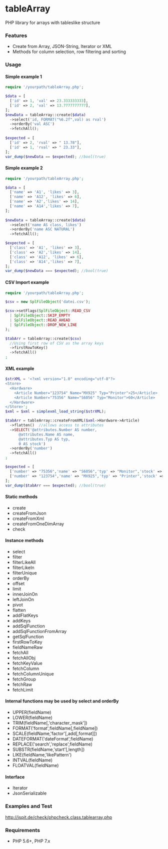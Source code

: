 # tableArray 

PHP library for arrays with tableslike structure

### Features

- Create from Array, JSON-String, Iterator or XML
- Methods for column selection, row filtering and sorting

### Usage

#### Simple example 1

```php
require '/yourpath/tableArray.php';

$data = [ 
  ['id' => 1, 'val' => 23.333333333], 
  ['id' => 2, 'val' => 13.7777777777], 
]; 
$newData = tableArray::create($data) 
  ->select('id, FORMAT("%6.2f",val) as rval') 
  ->orderBy('val ASC')
  ->fetchAll(); 
  
$expected = [ 
  ['id' => 2, 'rval' => " 13.78"],
  ['id' => 1, 'rval' => " 23.33"],  
]; 
var_dump($newData == $expected); //bool(true)
```

#### Simple example 2

```php
require '/yourpath/tableArray.php';

$data = [ 
  ['name' => 'A1', 'likes' => 3], 
  ['name' => 'A12', 'likes' => 6], 
  ['name' => 'A2','likes' => 14], 
  ['name' => 'A14','likes' => 7], 
];
 
$newData = tableArray::create($data)
  ->select('name AS class, likes') 
  ->orderBy('name ASC NATURAL') 
  ->fetchAll();

$expected = [ 
  ['class' => 'A1', 'likes' => 3], 
  ['class' => 'A2','likes' => 14], 
  ['class' => 'A12', 'likes' => 6], 
  ['class' => 'A14','likes' => 7], 
];
var_dump($newData === $expected); //bool(true)
```

#### CSV Import example 

```php
require '/yourpath/tableArray.php';

$csv = new SplFileObject('datei.csv');

$csv->setFlags(SplFileObject::READ_CSV 
  | SplFileObject::SKIP_EMPTY 
  | SplFileObject::READ_AHEAD 
  | SplFileObject::DROP_NEW_LINE
);

$tabArr = tableArray::create($csv)
  //Using first row of CSV as the array keys
  ->firstRowToKey()  
  ->fetchAll()
;
```

#### XML example
 
```php
$strXML = '<?xml version="1.0" encoding="utf-8"?>
<Store>
  <Hardware>
    <Article Number="123754" Name="MX925" Typ="Printer">25</Article>
    <Article Number="75356" Name="S6056" Typ="Monitor">60</Article>
  </Hardware>
</Store>';
$xml = $xml = simplexml_load_string($strXML);

$tabArr = tableArray::createFromXML($xml->Hardware->Article)
  ->flatten()  //allows access to attributes
  ->SELECT('@attributes.Number AS number,
      @attributes.Name AS name,
      @attributes.Typ AS typ,
      0 AS stock')
  ->orderBy('number')
  ->fetchAll()
;

$expected = [
  ['number' => "75356",'name' => "S6056",'typ' => "Monitor",'stock' => "60"],
  ['number' => "123754",'name' => "MX925",'typ' => "Printer",'stock' => "25"]
];
var_dump($tabArr === $expected); //bool(true)
```

#### Static methods
  * create
  * createFromJson
  * createFromXml
  * createFromOneDimArray
  * check
  
#### Instance methods
  * select
  * filter
  * filterLikeAll
  * filterLikeIn
  * filterUnique
  * orderBy
  * offset
  * limit
  * innerJoinOn
  * leftJoinOn
  * pivot
  * flatten
  * addFlatKeys
  * addKeys
  * addSqlFunction
  * addSqlFunctionFromArray
  * getSqlFunction
  * firstRowToKey
  * fieldNameRaw
  * fetchAll
  * fetchAllObj
  * fetchKeyValue
  * fetchColumn
  * fetchColumnUnique
  * fetchGroup
  * fetchRaw
  * fetchLimit
  
#### Internal functions may be used by select and orderBy
  * UPPER(fieldName)
  * LOWER(fieldName)
  * TRIM(fieldName[,'character_mask'])
  * FORMAT('format',fieldName[,fieldName])
  * SCALE(fieldName,'factor'[,add[,format]])
  * DATEFORMAT('dateFormat',fieldName)
  * REPLACE('search','replace',fieldName)
  * SUBSTR(fieldName,'start'[,length])
  * LIKE(fieldName,'likePattern')
  * INTVAL(fieldName)
  * FLOATVAL(fieldName)
  
#### Interface
  * Iterator 
  * JsonSerializable
  
### Examples and Test

http://jspit.de/check/phpcheck.class.tablearray.php

### Requirements

- PHP 5.6+, PHP 7.x
